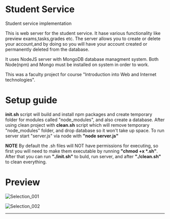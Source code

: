 # Student Service
Student service implementation

This is web server for the student service. It hase various functionality like preview exams,tasks,grades etc.
The server allows you to create or delete your account,and by doing so you will have your account created or permanently deleted from the database.

It uses NodeJS server with MongoDB database managment system. Both Node(npm) and Mongo must be installed on system in order to work.

This was a faculty project for course "Introduction into Web and Internet technologies".

# Setup guide
**init.sh** script will build and install npm packages and create temporary folder for modules called "node_modules", and also create a database.
After using clean project with **clean.sh** script which will remove temporary "node_modules" folder, and drop database so it won't take up space.
To run server start "server.js" via node with **"node server.js"**

**NOTE**
By default the .sh files will NOT have permissions for executing, so first you will need to make them executable by running **"chmod +x *.sh"**.
After that you can run **"./init.sh"** to buld, run server, and after **"./clean.sh"** to clean everything.

# Preview

![Selection_001](https://user-images.githubusercontent.com/56194090/162856840-3c5c9896-118b-43b3-bd3d-6500dfe3a960.png)

![Selection_002](https://user-images.githubusercontent.com/56194090/162856851-1f662cb2-c677-48e8-b11e-33bfbc2e3798.png)

<hr>
